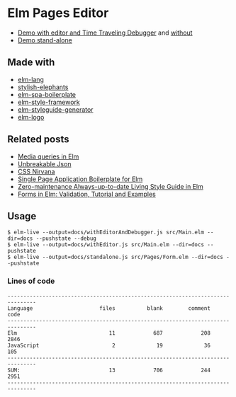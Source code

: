 # Elm Pages Editor

* [Demo with editor and Time Traveling Debugger](https://lucamug.github.io/elm-pages-editor/withEditorAndDebugger.html) and [without](https://lucamug.github.io/elm-pages-editor/withEditor.html)
* [Demo stand-alone](https://lucamug.github.io/elm-pages-editor/standalone.html)

## Made with

* [elm-lang](http://elm-lang.org/)
* [stylish-elephants](http://package.elm-lang.org/packages/mdgriffith/stylish-elephants/5.0.0)
* [elm-spa-boilerplate](https://github.com/lucamug/elm-spa-boilerplate)
* [elm-style-framework](http://package.elm-lang.org/packages/lucamug/elm-style-framework/latest)
* [elm-styleguide-generator](http://package.elm-lang.org/packages/lucamug/elm-styleguide-generator/latest)
* [elm-logo](https://github.com/lucamug/elm-logo)

## Related posts

* [Media queries in Elm](https://medium.com/@l.mugnaini/media-queries-in-elm-7b8f75cabc72)
* [Unbreakable Json](https://medium.com/@l.mugnaini/unbreakable-json-95637300176c)
* [CSS Nirvana](https://medium.com/front-end-hacking/css-nirvana-a92ba04cca06)
* [Single Page Application Boilerplate for Elm](https://medium.com/@l.mugnaini/single-page-application-boilerplate-for-elm-160bb5f3eec2)
* [Zero-maintenance Always-up-to-date Living Style Guide in Elm](https://medium.com/@l.mugnaini/zero-maintenance-always-up-to-date-living-style-guide-in-elm-dbf236d07522)
* [Forms in Elm: Validation, Tutorial and Examples](https://medium.com/@l.mugnaini/forms-in-elm-validation-tutorial-and-examples-2339830055da)

## Usage
```
$ elm-live --output=docs/withEditorAndDebugger.js src/Main.elm --dir=docs --pushstate --debug
$ elm-live --output=docs/withEditor.js src/Main.elm --dir=docs --pushstate
$ elm-live --output=docs/standalone.js src/Pages/Form.elm --dir=docs --pushstate
```

### Lines of code
```
-------------------------------------------------------------------------------
Language                     files          blank        comment           code
-------------------------------------------------------------------------------
Elm                             11            687            208           2846
JavaScript                       2             19             36            105
-------------------------------------------------------------------------------
SUM:                            13            706            244           2951
-------------------------------------------------------------------------------
```
